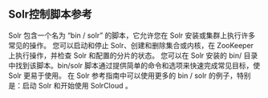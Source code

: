 ## Solr控制脚本参考 
<div class="content-intro view-box ">Solr 包含一个名为 “bin / solr” 的脚本，它允许您在 Solr 安装或集群上执行许多常见的操作。  
您可以启动和停止 Solr、创建和删除集合或内核，在 ZooKeeper 上执行操作，并检查 Solr 和配置的分片的状态。  
您可以在 Solr 安装的 bin/ 目录中找到该脚本。bin/solr 脚本通过提供简单的命令和选项来快速完成常见目标，使 Solr 更易于使用。  
在 Solr 参考指南中可以使用更多的 bin / solr 的例子，特别是：启动 Solr 和开始使用 SolrCloud 。  
